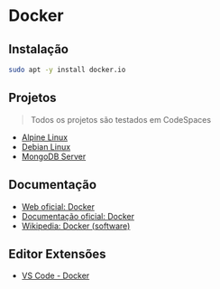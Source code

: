 # Docker

## Instalação

```bash
sudo apt -y install docker.io
```

## Projetos

> Todos os projetos são testados em CodeSpaces

* [Alpine Linux](./alpine/)
* [Debian Linux](./debian/)
* [MongoDB Server](./mongodb/)

## Documentação

* [Web oficial: Docker](https://www.docker.com/)
* [Documentação oficial: Docker](https://docs.docker.com/)
* [Wikipedia: Docker (software)](https://pt.wikipedia.org/wiki/Docker_(software))

## Editor Extensões

* [VS Code - Docker](https://marketplace.visualstudio.com/items?itemName=ms-azuretools.vscode-docker)
